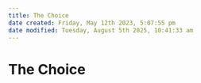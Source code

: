 ```yaml
---
title: The Choice
date created: Friday, May 12th 2023, 5:07:55 pm
date modified: Tuesday, August 5th 2025, 10:41:33 am
---
```


# The Choice
